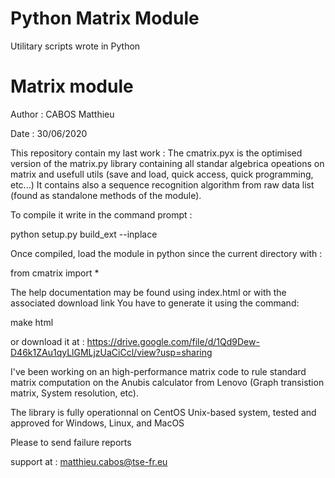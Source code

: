 # Python Matrix Module #


Utilitary scripts wrote in Python

# Matrix module

Author : CABOS Matthieu

Date   : 30/06/2020

This repository contain my last work :
The cmatrix.pyx is the optimised version of the matrix.py library containing all standar
algebrica opeations on matrix and usefull utils (save and load, quick access, quick programming, etc...)
It contains also a sequence recognition algorithm from raw data list (found as standalone methods of the module).

To compile it write in the command prompt :
 
 python setup.py build_ext --inplace
 
 Once compiled, load the module in python since the current directory with :
 
 from cmatrix import *
 
 The help documentation may be found using index.html or with the associated download link
 You have to generate it using the command:
 
 make html
 
 or download it at :  https://drive.google.com/file/d/1Qd9Dew-D46k1ZAu1qyLlGMLjzUaCiCcl/view?usp=sharing
 
I've been working on an high-performance matrix code to rule standard matrix computation
on the Anubis calculator from Lenovo (Graph transistion matrix, System resolution, etc).

The library is fully operationnal on CentOS Unix-based system, tested and approved for Windows, Linux, and MacOS

Please to send failure reports

support at : matthieu.cabos@tse-fr.eu
